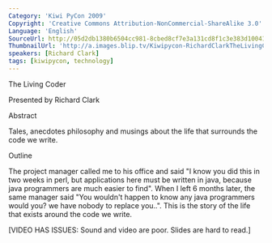 ```yaml
---
Category: 'Kiwi PyCon 2009'
Copyright: 'Creative Commons Attribution-NonCommercial-ShareAlike 3.0'
Language: 'English'
SourceUrl: http://05d2db1380b6504cc981-8cbed8cf7e3a131cd8f1c3e383d10041.r93.cf2.rackcdn.com/kiwi-pycon-2009/133_richard-clark-the-living-coder.flv
ThumbnailUrl: 'http://a.images.blip.tv/Kiwipycon-RichardClarkTheLivingCoder816-505.jpg'
speakers: [Richard Clark]
tags: [kiwipycon, technology]
---
```

The Living Coder

Presented by Richard Clark

Abstract

Tales, anecdotes philosophy and musings about the life that surrounds the code
we write.

Outline

The project manager called me to his office and said "I know you did this in
two weeks in perl, but applications here must be written in java, because java
programmers are much easier to find". When I left 6 months later, the same
manager said "You wouldn't happen to know any java programmers would you? we
have nobody to replace you..". This is the story of the life that exists
around the code we write.

[VIDEO HAS ISSUES: Sound and video are poor. Slides are hard to read.]

